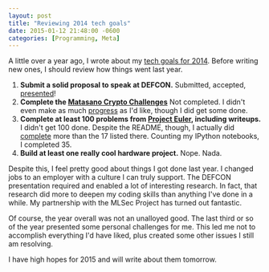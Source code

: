 ```yaml
---
layout: post
title: "Reviewing 2014 tech goals"
date: 2015-01-12 21:48:00 -0600
categories: [Programming, Meta]
---
```


A little over a year ago, I wrote about my [tech goals for 2014](/2013/12/29/2014-tech-goals/). Before writing new ones, I should review how things went last year.

1. **Submit a solid proposal to speak at DEFCON.** Submitted, accepted, [presented](https://www.youtube.com/watch?v=uMJSOYA9xoM)!
1. **Complete the [Matasano Crypto Challenges](http://www.matasano.com/articles/crypto-challenges/)** Not completed. I didn't even make as much [progress](https://github.com/technoskald/cryptopals) as I'd like, though I did get some done.
1. **Complete at least 100 problems from [Project Euler](http://projecteuler.net), including writeups.** I didn't get 100 done. Despite the README, though, I actually did [complete](https://github.com/technoskald/projecteuler) more than the 17 listed there. Counting my IPython notebooks, I completed 35.
1. **Build at least one really cool hardware project.** Nope. Nada.

Despite this, I feel pretty good about things I got done last year. I changed jobs to an employer with a culture I can truly support. The DEFCON presentation required and enabled a lot of interesting research. In fact, that research did more to deepen my coding skills than anything I've done in a while. My partnership with the MLSec Project has turned out fantastic.

Of course, the year overall was not an unalloyed good. The last third or so of the year presented some personal challenges for me. This led me not to accomplish everything I'd have liked, plus created some other issues I still am resolving.

I have high hopes for 2015 and will write about them tomorrow.
